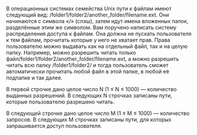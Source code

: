 В операционных системах семейства Unix пути к файлам имеют следующий вид: /folder1/folder2/another_folder/filename.ext. Они начинаются с символа «/» (слэш), затем идут имена вложенных папок, разделённые этим же символом. Вам поручено написать систему распределения доступа к файлам. Она должна не пускать пользователя к тем файлам, прочитать которые у него не хватает прав.
Права пользователю можно выдавать как на отдельный файл, так и на целую папку. Например, можно разрешить читать только файл/folder1/folder2/another_folder/filename.ext, а можно разрешить читать всю папку /folder1/folder2/ и тогда пользователь сможет автоматически прочитать любой файл в этой папке, в любой её подпапке и так далее.

В первой строчке дано целое число N (1 ≤ N ≤ 1000) — количество выданных разрешений. В следующих N строчках записаны пути, которые пользователю разрешено читать.

В следующей строчке дано целое число M (1 ≤ M ≤ 1000) — количество запросов. В следующих M строчках записаны пути, для которых запрашивается доступ пользователя.

